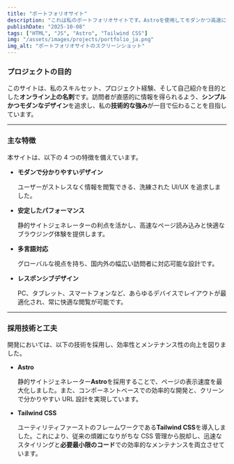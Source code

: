 ```yaml
---
title: "ポートフォリオサイト"
description: "これは私のポートフォリオサイトです。Astroを使用してモダンかつ高速に構築しました。"
publishDate: "2025-10-08"
tags: ["HTML", "JS", "Astro", "Tailwind CSS"]
img: "/assets/images/projects/portfolio_ja.png"
img_alt: "ポートフォリオサイトのスクリーンショット"
---
```


### **プロジェクトの目的**

このサイトは、私のスキルセット、プロジェクト経験、そして自己紹介を目的とした**オンライン上の名刺**です。訪問者が直感的に情報を得られるよう、**シンプルかつモダンなデザイン**を追求し、私の**技術的な強み**が一目で伝わることを目指しています。

---

### **主な特徴**

本サイトは、以下の 4 つの特徴を備えています。

- **モダンで分かりやすいデザイン**

  ユーザーがストレスなく情報を閲覧できる、洗練された UI/UX を追求しました。

- **安定したパフォーマンス**

  静的サイトジェネレーターの利点を活かし、高速なページ読み込みと快適なブラウジング体験を提供します。

- **多言語対応**

  グローバルな視点を持ち、国内外の幅広い訪問者に対応可能な設計です。

- **レスポンシブデザイン**

  PC、タブレット、スマートフォンなど、あらゆるデバイスでレイアウトが最適化され、常に快適な閲覧が可能です。

---

### **採用技術と工夫**

開発においては、以下の技術を採用し、効率性とメンテナンス性の向上を図りました。

- **Astro**

  静的サイトジェネレーター**Astro**を採用することで、ページの表示速度を最大化しました。また、コンポーネントベースでの効率的な開発と、クリーンで分かりやすい URL 設計を実現しています。

- **Tailwind CSS**

  ユーティリティファーストのフレームワークである**Tailwind CSS**を導入しました。これにより、従来の煩雑になりがちな CSS 管理から脱却し、迅速なスタイリングと**必要最小限のコード**での効率的なメンテナンスを両立させています。
